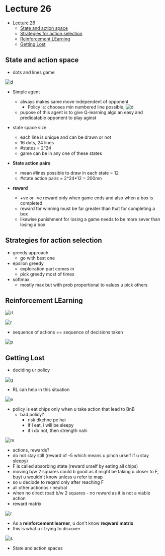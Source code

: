 # Lecture 26

- [Lecture 26](#lecture-26)
  - [State and action space](#state-and-action-space)
  - [Strategies for action selection](#strategies-for-action-selection)
  - [Reinforcement LEarning](#reinforcement-learning)
  - [Getting Lost](#getting-lost)

## State and action space

- dots and lines game

![d](dl.png)

- Simple agent
  - always makes same move independent of opponent
    - Policy is: chooses min numbered line possible, ![d](dl1.png)
  - pupose of this agent is to give Q-learning algo an easy and predicatable opponent to play aginst

- state space size
  - each line is unique and can be drawn or not
  - 16 dots, 24 lines
  - #states = 2^24
  - game can be in any one of these states

- **State action pairs**
  - mean #lines possible to draw in each state = 12
  - #state action pairs = 2^24*12 = 200mn

- **reward**
  - +ve or -ve reward only when game ends and also when a box is completed
  - reward for winning must be far greater than that for completing a box
  - likewise punishment for losing a game needs to be more sever than losing a box

## Strategies for action selection

- greedy approach
  - go with best one
- epsilon greedy
  - exploiration part comes in
  - pick greedy most of times
- softmax
  - mostly max but with prob proportional to values u pick others

## Reinforcement LEarning

![rl](rl.png)

![r](rl2.png)

- sequence of actions == sequence of decisions taken

![p](pic.png)

## Getting Lost

- deciding ur policy

![g](gl1.png)

- RL can help in this situation

![e](e2.png)

- policy is eat chips only when u take action that lead to BnB
  - bad policy?
    - risk dkehne pe hai
    - if I eat, i will be sleepy
    - if i do not, then strength nahi

![m](mp.png)

- actions, rewards?
- do not stay still (reward of -5 which means u pinch urself if u stay sleepy)
- F is called absorbing state (reward urself by eating all chips)
- moving b/w 2 squares could b good as it might be taking u closer to F, buyt u wouldn't know unless u refer to map
- so u deciode to reqard only after reaching F
- all other actionos r neutral
- when no direct road b/w 2 squares - no reward as it is not a viable action
- reward matrix

![r](rm.png)

- As a **reinforcement learner**, u don't know **reqward matrix**
- this is what u r trying to discover

![s](sd.png)

- State and action spaces
